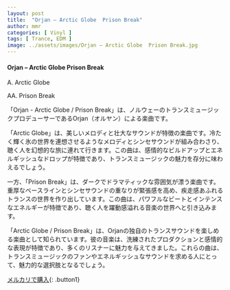 ```yaml
---
layout: post
title:  "Orjan – Arctic Globe  Prison Break"
author: mmr
categories: [ Vinyl ]
tags: [ Trance, EDM ]
image: ../assets/images/Orjan – Arctic Globe  Prison Break.jpg
---
```


#### Orjan – Arctic Globe  Prison Break


A. Arctic Globe


AA. Prison Break


「Orjan - Arctic Globe / Prison Break」は、ノルウェーのトランスミュージックプロデューサーであるOrjan（オルヤン）による楽曲です。

「Arctic Globe」は、美しいメロディと壮大なサウンドが特徴の楽曲です。冷たく輝く氷の世界を連想させるようなメロディとシンセサウンドが組み合わさり、聴く人を幻想的な旅に連れて行きます。この曲は、感情的なビルドアップとエネルギッシュなドロップが特徴であり、トランスミュージックの魅力を存分に味わえるでしょう。

一方、「Prison Break」は、ダークでドラマティックな雰囲気が漂う楽曲です。重厚なベースラインとシンセサウンドの重なりが緊張感を高め、疾走感あふれるトランスの世界を作り出しています。この曲は、パワフルなビートとインテンスなエネルギーが特徴であり、聴く人を躍動感溢れる音楽の世界へと引き込みます。

「Arctic Globe / Prison Break」は、Orjanの独自のトランスサウンドを楽しめる楽曲として知られています。彼の音楽は、洗練されたプロダクションと感情的な表現が特徴であり、多くのリスナーに魅力を与えてきました。これらの曲は、トランスミュージックのファンやエネルギッシュなサウンドを求める人にとって、魅力的な選択肢となるでしょう。


[メルカリで購入](https://jp.mercari.com/item/m86872541216){: .button1}

